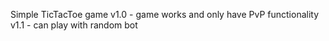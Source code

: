 Simple TicTacToe game 
v1.0 - game works and only have PvP functionality
v1.1 - can play with random bot
